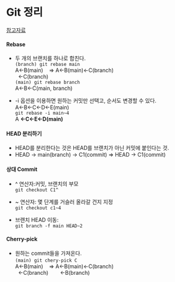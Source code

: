# Git 정리

[참고자료](https://learngitbranching.js.org/?locale=ko)


#### Rebase
* 두 개의 브랜치를 하나로 합친다.  
```(branch) git rebase main```  
A<-B(main)   &nbsp;&nbsp;&nbsp;=>  A<-B(main)<-C(branch)  
&nbsp;&nbsp;<-C(branch)  
```(main) git rebase branch```  
A<-B<-C(main, branch)

* -i 옵션을 이용하면 원하는 커밋만 선택고, 순서도 변경할 수 있다.  
A<-B<-C<-D<-E(main)  
```git rebase -i main~4```  
A __<-C<-E<-D(main)__

#### HEAD 분리하기
* HEAD를 분리한다는 것은 HEAD를 브랜치가 아닌 커밋에 붙인다는 것.
* HEAD -> main(branch) -> C1(commit) => HEAD -> C1(commit)

#### 상대 Commit
* ^ 연산자:커밋, 브랜치의 부모  
```git checkout C1^```
* ~ 연산자: 몇 단계를 거슬러 올라갈 건지 지정  
```git checkout c1~4```

* 브랜치 HEAD 이동:  
```git branch -f main HEAD~2```

#### Cherry-pick
* 원하는 commit들을 가져온다.    
```(main) git chery-pick C```  
A<-B(main)   &nbsp;&nbsp;&nbsp;=>  A<-B(main)<-C(branch)  
&nbsp;&nbsp;<-C(branch) &nbsp;&nbsp;&nbsp;&nbsp;&nbsp;&nbsp; <-B(branch)  


